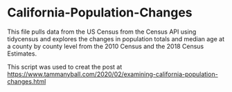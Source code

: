 # California-Population-Changes
This file pulls data from the US Census from the Census API using tidycensus and explores the changes in population totals 
and median age at a county by county level from the 2010 Census and the 2018 Census Estimates. 

 This script was used to creat the post at https://www.tammanyball.com/2020/02/examining-california-population-changes.html
